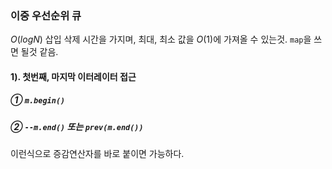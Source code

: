 ### 이중 우선순위 큐
$O(logN)$ 삽입 삭제 시간을 가지며, 최대, 최소 값을 $O(1)$에 가져올 수 있는것.
`map`을 쓰면 될것 같음.

#### 1). 첫번째, 마지막 이터레이터 접근
##### ① `m.begin()` 
##### ② `--m.end()` 또는 `prev(m.end())`

이런식으로 증감연산자를 바로 붙이면 가능하다.